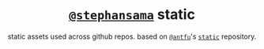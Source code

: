 <div align="center">

# [`@stephansama`](https://github.com/stephansama/static) static

static assets used across github repos. based on [`@antfu`](https://github.com/antfu)'s [`static`](https://github.com/antfu/static) repository.

</div>
